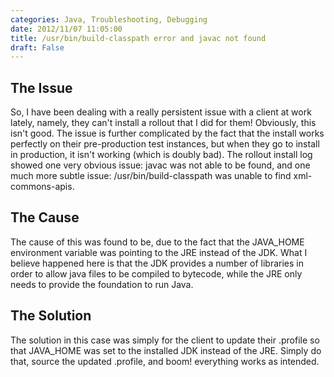 ```yaml
---
categories: Java, Troubleshooting, Debugging
date: 2012/11/07 11:05:00
title: /usr/bin/build-classpath error and javac not found
draft: False
---
```

## The Issue
So, I have been dealing with a really persistent issue with a client at work lately, namely, they can't install a rollout that I did for them!  Obviously, this isn't good.  The issue is further complicated by the fact that the install works perfectly on their pre-production test instances, but when they go to install in production, it isn't working (which is doubly bad). The rollout install log showed one very obvious issue: javac was not able to be found, and one much more subtle issue: /usr/bin/build-classpath was unable to find xml-commons-apis.  

## The Cause
The cause of this was found to be, due to the fact that the JAVA_HOME environment variable was pointing to the JRE instead of the JDK.  What I believe happened here is that the JDK provides a number of libraries in order to allow java files to be compiled to bytecode, while the JRE only needs to provide the foundation to run Java.

## The Solution
The solution in this case was simply for the client to update their .profile so that JAVA_HOME was set to the installed JDK instead of the JRE.  Simply do that, source the updated .profile, and boom! everything works as intended.
